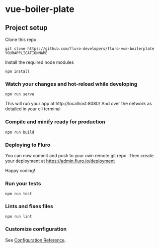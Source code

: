 # vue-boiler-plate

## Project setup
Clone this repo
```
git clone https://github.com/fluro-developers/fluro-vue-boilerplate YOURAPPLICATIONNAME
```

Install the required node modules
```
npm install
```

### Watch your changes and hot-reload while developing
```
npm run serve
```
This will run your app at http://localhost:8080/ 
And over the network as detailed in your cli terminal


### Compile and minify ready for production
```
npm run build
```

### Deploying to Fluro
You can now commit and push to your own remote git repo. 
Then create your deployment at https://admin.fluro.io/deployment

Happy coding!



### Run your tests
```
npm run test
```

### Lints and fixes files
```
npm run lint
```





### Customize configuration
See [Configuration Reference](https://cli.vuejs.org/config/).
